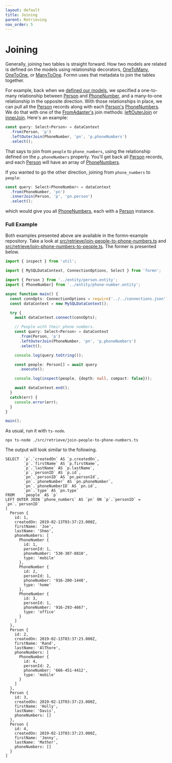 ```yaml
---
layout: default
title: Joining
parent: Retrieving
nav_order: 5
---
```


# Joining

Generally, joining two tables is straight forward.  How two models are related
is defined on the models using relationship decorators,
[OneToMany](../../api-doc/latest/globals.html#onetomany),
[OneToOne](../../api-doc/latest/globals.html#onetoone), or
[ManyToOne](../../api-doc/latest/globals.html#manytoone).  Formn uses that
metadata to join the tables together.

For example, back when we [defined our
models](../models/generating-models.html), we specified a one-to-many
relationship between
[Person](https://github.com/benbotto/formn-example/blob/1.9.0/src/entity/person.entity.ts)
and
[PhoneNumber](https://github.com/benbotto/formn-example/blob/1.9.0/src/entity/phone-number.entity.ts),
and a many-to-one relationship in the opposite direction.  With those
relationships in place, we can pull all the
[Person](https://github.com/benbotto/formn-example/blob/1.9.0/src/entity/person.entity.ts)
records along with each
[Person's](https://github.com/benbotto/formn-example/blob/1.9.0/src/entity/person.entity.ts)
[PhoneNumbers](https://github.com/benbotto/formn-example/blob/1.9.0/src/entity/phone-number.entity.ts).
We do that with one of the
[FromAdapter's](../../api-doc/latest/classes/fromadapter.html) join methods:
[leftOuterJoin](../../api-doc/latest/classes/fromadapter.html#leftouterjoin) or
[innerJoin](../../api-doc/latest/classes/fromadapter.html#innerjoin).  Here's an example:

```typescript
const query: Select<Person> = dataContext
  .from(Person, 'p')
  .leftOuterJoin(PhoneNumber, 'pn', 'p.phoneNumbers')
  .select();
```

That says to join from `people` to `phone_numbers`, using the relationship
defined on the `p.phoneNumbers` property.  You'll get back all
[Person](https://github.com/benbotto/formn-example/blob/1.9.0/src/entity/person.entity.ts)
records, and each
[Person](https://github.com/benbotto/formn-example/blob/1.9.0/src/entity/person.entity.ts)
will have an array of
[PhoneNumbers](https://github.com/benbotto/formn-example/blob/1.9.0/src/entity/phone-number.entity.ts).

If you wanted to go the other direction, joining from `phone_numbers` to
`people`:

```typescript
const query: Select<PhoneNumber> = dataContext
  .from(PhoneNumber, 'pn')
  .innerJoin(Person, 'p', 'pn.person')
  .select();
```

which would give you all
[PhoneNumbers](https://github.com/benbotto/formn-example/blob/1.9.0/src/entity/phone-number.entity.ts),
each with a
[Person](https://github.com/benbotto/formn-example/blob/1.9.0/src/entity/person.entity.ts)
instance.

### Full Example

Both examples presented above are available in the formn-example repository.  Take a look at
[src/retrieve/join-people-to-phone-numbers.ts](https://github.com/benbotto/formn-example/blob/1.9.0/src/retrieve/join-people-to-phone-numbers.ts)
and
[src/retrieve/join-phone-numbers-to-people.ts](https://github.com/benbotto/formn-example/blob/1.9.0/src/retrieve/join-phone-numbers-to-people.ts).
The former is presented below.

```typescript
import { inspect } from 'util';

import { MySQLDataContext, ConnectionOptions, Select } from 'formn';

import { Person } from '../entity/person.entity';
import { PhoneNumber} from '../entity/phone-number.entity';

async function main() {
  const connOpts: ConnectionOptions = require('../../connections.json');
  const dataContext = new MySQLDataContext();

  try {
    await dataContext.connect(connOpts);

    // People with their phone numbers.
    const query: Select<Person> = dataContext
      .from(Person, 'p')
      .leftOuterJoin(PhoneNumber, 'pn', 'p.phoneNumbers')
      .select();

    console.log(query.toString());

    const people: Person[] = await query
      .execute();

    console.log(inspect(people, {depth: null, compact: false}));

    await dataContext.end();
  }
  catch(err) {
    console.error(err);
  }
}

main();
```

As usual, run it with `ts-node`.

```
npx ts-node ./src/retrieve/join-people-to-phone-numbers.ts
```

The output will look similar to the following.

```
SELECT  `p`.`createdOn` AS `p.createdOn`,
        `p`.`firstName` AS `p.firstName`,
        `p`.`lastName` AS `p.lastName`,
        `p`.`personID` AS `p.id`,
        `pn`.`personID` AS `pn.personId`,
        `pn`.`phoneNumber` AS `pn.phoneNumber`,
        `pn`.`phoneNumberID` AS `pn.id`,
        `pn`.`type` AS `pn.type`
FROM    `people` AS `p`
LEFT OUTER JOIN `phone_numbers` AS `pn` ON `p`.`personID` = `pn`.`personID`
[
  Person {
    id: 1,
    createdOn: 2019-02-13T03:37:23.000Z,
    firstName: 'Joe',
    lastName: 'Shmo',
    phoneNumbers: [
      PhoneNumber {
        id: 1,
        personId: 1,
        phoneNumber: '530-307-8810',
        type: 'mobile'
      },
      PhoneNumber {
        id: 2,
        personId: 1,
        phoneNumber: '916-200-1440',
        type: 'home'
      },
      PhoneNumber {
        id: 3,
        personId: 1,
        phoneNumber: '916-293-4667',
        type: 'office'
      }
    ]
  },
  Person {
    id: 2,
    createdOn: 2019-02-13T03:37:23.000Z,
    firstName: 'Rand',
    lastName: 'AlThore',
    phoneNumbers: [
      PhoneNumber {
        id: 4,
        personId: 2,
        phoneNumber: '666-451-4412',
        type: 'mobile'
      }
    ]
  },
  Person {
    id: 3,
    createdOn: 2019-02-13T03:37:23.000Z,
    firstName: 'Holly',
    lastName: 'Davis',
    phoneNumbers: []
  },
  Person {
    id: 4,
    createdOn: 2019-02-13T03:37:23.000Z,
    firstName: 'Jenny',
    lastName: 'Mather',
    phoneNumbers: []
  }
]
```

